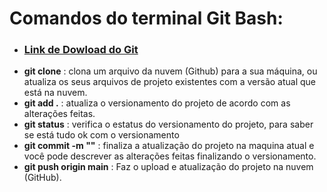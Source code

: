 # Comandos do terminal Git Bash:
* ###  [Link de Dowload do Git](https://git-scm.com/downloads)
* **git clone** : clona um arquivo da nuvem (Github) para a sua máquina, ou atualiza os seus arquivos de projeto existentes com a versão atual que está na nuvem.
* **git add .** : atualiza o versionamento do projeto de acordo com as alterações feitas.
* **git status** : verifica o estatus do versionamento do projeto, para saber se está tudo ok com o versionamento
* **git commit -m ""** : finaliza a atualização do projeto na maquina atual e você pode descrever as alterações feitas finalizando o versionamento.
* **git push origin main** : Faz o upload e atualização do projeto na nuvem (GitHub).
